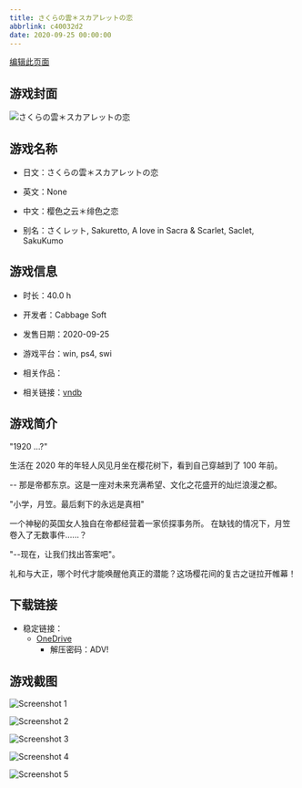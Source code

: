 ```yaml
---
title: さくらの雲＊スカアレットの恋
abbrlink: c40032d2
date: 2020-09-25 00:00:00
---
```

[编辑此页面](https://github.com/ACG-3/ADV3-source/blob/main/source/_posts/games/%E3%81%95%E3%81%8F%E3%82%89%E3%81%AE%E9%9B%B2%EF%BC%8A%E3%82%B9%E3%82%AB%E3%82%A2%E3%83%AC%E3%83%83%E3%83%88%E3%81%AE%E6%81%8B.md)

## 游戏封面

![さくらの雲＊スカアレットの恋](https://pan.timero.xyz/onedrive/img_lib_001/%E3%81%95%E3%81%8F%E3%82%89%E3%81%AE%E9%9B%B2%EF%BC%8A%E3%82%B9%E3%82%AB%E3%82%A2%E3%83%AC%E3%83%83%E3%83%88%E3%81%AE%E6%81%8B_cover.avif)


## 游戏名称

- 日文：さくらの雲＊スカアレットの恋
- 英文：None
- 中文：樱色之云＊绯色之恋

- 别名：さくレット, Sakuretto, A love in Sacra & Scarlet, Saclet, SakuKumo


## 游戏信息

- 时长：40.0 h
- 开发者：Cabbage Soft
- 发售日期：2020-09-25
- 游戏平台：win, ps4, swi
- 相关作品：

- 相关链接：[vndb](https://vndb.org/v26664)


## 游戏简介

"1920 ...?"

生活在 2020 年的年轻人风见月坐在樱花树下，看到自己穿越到了 100 年前。

-- 那是帝都东京。这是一座对未来充满希望、文化之花盛开的灿烂浪漫之都。

"小学，月笠。最后剩下的永远是真相"

一个神秘的英国女人独自在帝都经营着一家侦探事务所。
在缺钱的情况下，月笠卷入了无数事件......？

"--现在，让我们找出答案吧"。

礼和与大正，哪个时代才能唤醒他真正的潜能？这场樱花间的复古之谜拉开帷幕！


## 下载链接

- 稳定链接：
    - [OneDrive](https://pan.timero.xyz/onedrive/adv_lib_001/%E3%81%95%E3%81%8F%E3%82%89%E3%81%AE%E9%9B%B2%EF%BC%8A%E3%82%B9%E3%82%AB%E3%82%A2%E3%83%AC%E3%83%83%E3%83%88%E3%81%AE%E6%81%8B)
        - 解压密码：ADV!



## 游戏截图


![Screenshot 1](https://pan.timero.xyz/onedrive/img_lib_001/%E3%81%95%E3%81%8F%E3%82%89%E3%81%AE%E9%9B%B2%EF%BC%8A%E3%82%B9%E3%82%AB%E3%82%A2%E3%83%AC%E3%83%83%E3%83%88%E3%81%AE%E6%81%8B_Screenshot_1.avif)

![Screenshot 2](https://pan.timero.xyz/onedrive/img_lib_001/%E3%81%95%E3%81%8F%E3%82%89%E3%81%AE%E9%9B%B2%EF%BC%8A%E3%82%B9%E3%82%AB%E3%82%A2%E3%83%AC%E3%83%83%E3%83%88%E3%81%AE%E6%81%8B_Screenshot_2.avif)

![Screenshot 3](https://pan.timero.xyz/onedrive/img_lib_001/%E3%81%95%E3%81%8F%E3%82%89%E3%81%AE%E9%9B%B2%EF%BC%8A%E3%82%B9%E3%82%AB%E3%82%A2%E3%83%AC%E3%83%83%E3%83%88%E3%81%AE%E6%81%8B_Screenshot_3.avif)

![Screenshot 4](https://pan.timero.xyz/onedrive/img_lib_001/%E3%81%95%E3%81%8F%E3%82%89%E3%81%AE%E9%9B%B2%EF%BC%8A%E3%82%B9%E3%82%AB%E3%82%A2%E3%83%AC%E3%83%83%E3%83%88%E3%81%AE%E6%81%8B_Screenshot_4.avif)

![Screenshot 5](https://pan.timero.xyz/onedrive/img_lib_001/%E3%81%95%E3%81%8F%E3%82%89%E3%81%AE%E9%9B%B2%EF%BC%8A%E3%82%B9%E3%82%AB%E3%82%A2%E3%83%AC%E3%83%83%E3%83%88%E3%81%AE%E6%81%8B_Screenshot_5.avif)

